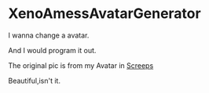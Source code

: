 # XenoAmessAvatarGenerator

I wanna change a avatar.

And I would program it out.

The original pic is from my Avatar in <a href="https://screeps.com/" target="blank">Screeps</a>

Beautiful,isn't it.
